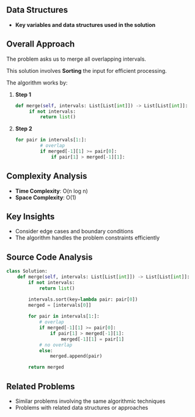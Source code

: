 ## Data Structures

* **Key variables and data structures used in the solution**

## Overall Approach

The problem asks us to merge all overlapping intervals.

This solution involves **Sorting** the input for efficient processing.

The algorithm works by:

1. **Step 1**
   
   ```python
   def merge(self, intervals: List[List[int]]) -> List[List[int]]:
        if not intervals:
            return list()
   ```
2. **Step 2**
   
   ```python
   for pair in intervals[1:]:
            # overlap
            if merged[-1][1] >= pair[0]:
                if pair[1] > merged[-1][1]:
   ```

## Complexity Analysis

* **Time Complexity**: O(n log n)
* **Space Complexity**: O(1)

## Key Insights

* Consider edge cases and boundary conditions
* The algorithm handles the problem constraints efficiently

## Source Code Analysis

```python
class Solution:
    def merge(self, intervals: List[List[int]]) -> List[List[int]]:
        if not intervals:
            return list()

        intervals.sort(key=lambda pair: pair[0])
        merged = [intervals[0]]
        
        for pair in intervals[1:]:
            # overlap
            if merged[-1][1] >= pair[0]:
                if pair[1] > merged[-1][1]:
                    merged[-1][1] = pair[1]
            # no overlap
            else:
                merged.append(pair)

        return merged
```

## Related Problems

* Similar problems involving the same algorithmic techniques
* Problems with related data structures or approaches
